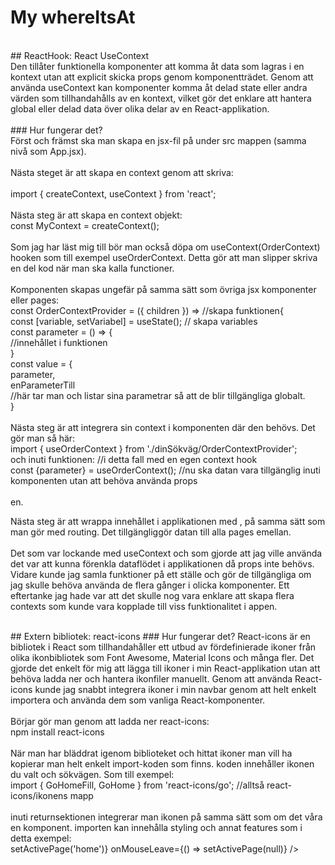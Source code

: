 # My whereItsAt
<br>
## ReactHook: React UseContext<br>
Den tillåter funktionella komponenter att komma åt data som lagras i en kontext utan att explicit skicka props genom komponentträdet. Genom att använda useContext kan komponenter komma åt delad state eller andra värden som tillhandahålls av en kontext, vilket gör det enklare att hantera global eller delad data över olika delar av en React-applikation.
<br><br>
### Hur fungerar det?<br>
Först och främst ska man skapa en jsx-fil på under src mappen (samma nivå som App.jsx). <br><br>
Nästa steget är att skapa en context genom att skriva:<br><br>
import { createContext, useContext } from 'react';<br><br>
Nästa steg är att skapa en context objekt:<br>
const MyContext = createContext();<br><br>
Som jag har läst mig till bör man också döpa om useContext(OrderContext) hooken som till exempel useOrderContext. Detta gör att man slipper skriva en del kod när man ska kalla functioner.<br><br>
Komponenten skapas ungefär på samma sätt som övriga jsx komponenter eller pages: <br>
const OrderContextProvider = ({ children }) => //skapa funktionen{ <br>
const [variable, setVariabel] = useState(); // skapa variables<br>
const parameter = () => { <br>
//innehållet i funktionen <br>
}<br>
const value = { <br>
parameter, <br>
enParameterTill <br>
//här tar man och listar sina parametrar så att de blir tillgängliga globalt. <br>
} <br>
<br>
Nästa steg är att integrera sin context i komponenten där den behövs. Det gör man så här: <br>
import { useOrderContext } from './dinSökväg/OrderContextProvider'; <br>
och inuti funktionen: //i detta fall med en egen context hook<br>
const {parameter} = useOrderContext(); //nu ska datan vara tillgänglig inuti komponenten utan att behöva använda props <br><br>en.

Nästa steg är att wrappa innehållet i applikationen med <OrderContextProvider></OrderContextProvider>, på samma sätt som man gör med routing. Det tillgängliggör datan till alla pages emellan.<br> <br>
Det som var lockande med useContext och som gjorde att jag ville använda det var att kunna förenkla dataflödet i applikationen då props inte behövs. Vidare kunde jag samla funktioner på ett ställe och gör de tillgängliga om jag skulle behöva använda de flera gånger i olicka komponenter. Ett eftertanke jag hade var att det skulle nog vara enklare att skapa flera contexts som kunde vara kopplade till viss funktionalitet i appen.

<br>
## Extern bibliotek: react-icons
### Hur fungerar det?
React-icons är en bibliotek i React som tillhandahåller ett utbud av fördefinierade ikoner från olika ikonbibliotek som Font Awesome, Material Icons och många fler. Det gjorde det enkelt för mig att lägga till ikoner i min React-applikation utan att behöva ladda ner och hantera ikonfiler manuellt. Genom att använda React-icons kunde jag snabbt integrera ikoner i min navbar genom att helt enkelt importera och använda dem som vanliga React-komponenter.<br><br>
Börjar gör man genom att ladda ner react-icons: <br>
npm install react-icons <br><br>
När man har bläddrat igenom biblioteket och hittat ikoner man vill ha kopierar man helt enkelt import-koden som finns. koden innehåller ikonen du valt och sökvägen. Som till exempel: <br>
import { GoHomeFill, GoHome } from 'react-icons/go'; //alltså react-icons/ikonens mapp <br><br>
inuti returnsektionen integrerar man ikonen på samma sätt som om det våra en komponent. importen kan innehålla styling och annat features som i detta exempel: <br>
<GoHomeFill
  className="navBar__icon"
  color='white'
  size={35}
  onMouseEnter={() => setActivePage('home')}
  onMouseLeave={() => setActivePage(null)}
/> <br>
